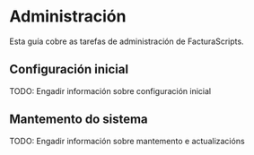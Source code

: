 # Administración

Esta guía cobre as tarefas de administración de FacturaScripts.

## Configuración inicial

TODO: Engadir información sobre configuración inicial

## Mantemento do sistema

TODO: Engadir información sobre mantemento e actualizacións
